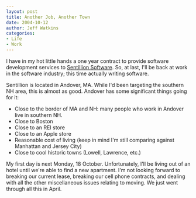 ```yaml
---
layout: post
title: Another Job, Another Town
date: 2004-10-12
author: Jeff Watkins
categories:
- Life
- Work
---
```


I have in my hot little hands a one year contract to provide software development services to <a href="http://www.sentillion.com/">Sentillion Software</a>. So, at last, I'll be back at work in the software industry; this time actually writing software.

Sentillion is located in Andover, MA. While I'd been targeting the southern NH area, this is almost as good. Andover has some significant things going for it:

* Close to the border of MA and NH: many people who work in Andover live in southern NH.
* Close to Boston
* Close to an REI store
* Close to an Apple store
* Reasonable cost of living (keep in mind I'm still comparing against Manhattan and Jersey City)
* Close to cool historic towns (Lowell, Lawrence, etc.)

My first day is next Monday, 18 October. Unfortunately, I'll be living out of an hotel until we're able to find a new apartment. I'm not looking forward to breaking our current lease, breaking our cell phone contracts, and dealing with all the other miscellaneous issues relating to moving. We just went through all this in April.